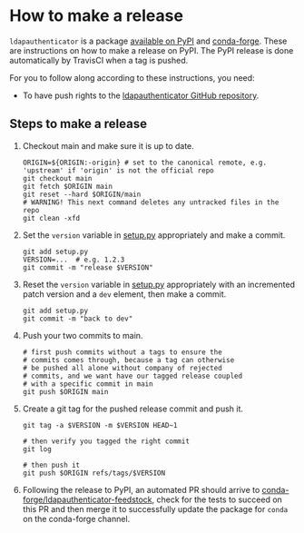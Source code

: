 # How to make a release

`ldapauthenticator` is a package [available on PyPI](https://pypi.org/project/jupyterhub-ldapauthenticator/) and
[conda-forge](https://anaconda.org/conda-forge/jupyterhub-ldapauthenticator).
These are instructions on how to make a release on PyPI.
The PyPI release is done automatically by TravisCI when a tag is pushed.

For you to follow along according to these instructions, you need:
- To have push rights to the [ldapauthenticator GitHub
  repository](https://github.com/jupyterhub/ldapauthenticator).

## Steps to make a release

1. Checkout main and make sure it is up to date.

   ```shell
   ORIGIN=${ORIGIN:-origin} # set to the canonical remote, e.g. 'upstream' if 'origin' is not the official repo
   git checkout main
   git fetch $ORIGIN main
   git reset --hard $ORIGIN/main
   # WARNING! This next command deletes any untracked files in the repo
   git clean -xfd
   ```

1. Set the `version` variable in [setup.py](setup.py)
   appropriately and make a commit.

   ```
   git add setup.py
   VERSION=...  # e.g. 1.2.3
   git commit -m "release $VERSION"
   ```

1. Reset the `version` variable in
   [setup.py](setup.py) appropriately with an incremented
   patch version and a `dev` element, then make a commit.
   ```
   git add setup.py
   git commit -m "back to dev"
   ```

1. Push your two commits to main.

   ```shell
   # first push commits without a tags to ensure the
   # commits comes through, because a tag can otherwise
   # be pushed all alone without company of rejected
   # commits, and we want have our tagged release coupled
   # with a specific commit in main
   git push $ORIGIN main
   ```

1. Create a git tag for the pushed release commit and push it.

   ```shell
   git tag -a $VERSION -m $VERSION HEAD~1

   # then verify you tagged the right commit
   git log

   # then push it
   git push $ORIGIN refs/tags/$VERSION
   ```

1. Following the release to PyPI, an automated PR should arrive to
   [conda-forge/ldapauthenticator-feedstock](https://github.com/conda-forge/jupyterhub-ldapauthenticator-feedstock),
   check for the tests to succeed on this PR and then merge it to successfully
   update the package for `conda` on the conda-forge channel.
